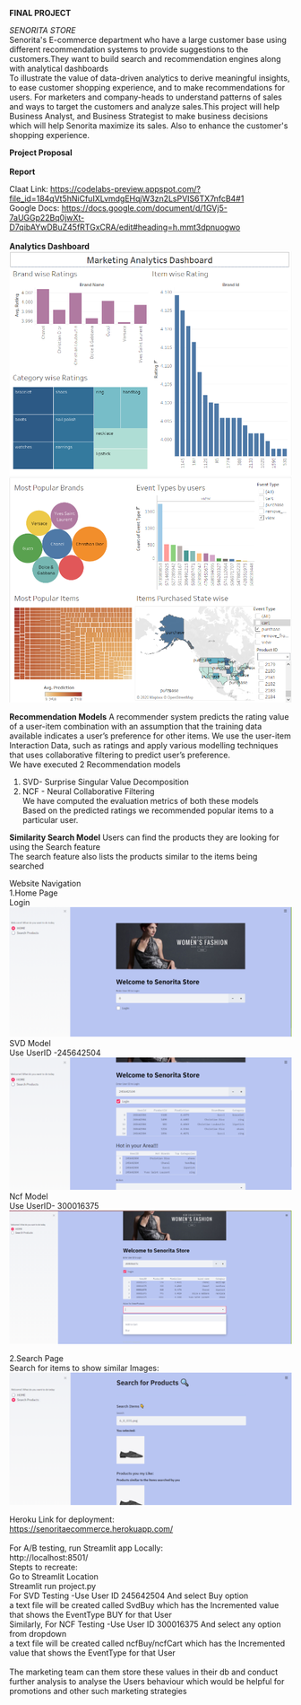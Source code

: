**FINAL PROJECT**<br>

*SENORITA STORE*<br>
Senorita's E-commerce department who have a large customer base using different recommendation systems to provide suggestions to the customers.They want to build search and recommendation engines along with analytical dashboards<br>
To illustrate the value of data-driven analytics to derive meaningful insights, to ease customer shopping experience, and to make recommendations for users. For marketers and company-heads to understand patterns of sales and ways to target the customers and analyze sales.This project will help Business Analyst, and Business Strategist to make business decisions which will help Senorita maximize its sales. Also to enhance the customer's shopping experience.


**Project Proposal**<br>
<br>
**Report**<br>

Claat Link: https://codelabs-preview.appspot.com/?file_id=184qVt5hNiCfuIXLvmdgEHqjW3zn2LsPVIS6TX7nfcB4#1 <br>
Google Docs: https://docs.google.com/document/d/1GVj5-7aUGGp22Bq0jwXt-D7qibAYwDBuZ45fRTGxCRA/edit#heading=h.mmt3dpnuogwo <br>
<br>
**Analytics Dashboard**<br>
![](TableauDashboards/MarketingAnalytics.png)<br>
![](TableauDashboards/ProductAnalysis.png)<br>


























**Recommendation Models** 
A recommender system predicts the rating value of a user-item combination with an assumption that the training data available indicates a user’s preference for other items.
We use the user-item Interaction Data, such as ratings and apply various modelling techniques that uses collaborative filtering to predict user’s preference.<br>
We have executed 2 Recommendation models<br>
1. SVD- Surprise Singular Value Decomposition<br>
2. NCF - Neural Collaborative Filtering<br>
We have computed the evaluation metrics of both these models<br>
Based on the predicted ratings we recommended popular items to a particular user.<br>


**Similarity Search Model**
Users can find the products they are looking for using the Search feature<br>
The search feature also lists the products similar to the items being searched<br>

  
  Website Navigation<br>
  1.Home Page<br>
   Login<br>
    ![](Streamlit/Streamlit1.png)<br>
    SVD Model<br>Use UserID -245642504
    ![](Streamlit/Streamlit2.png)<br>
    Ncf Model<br>Use UserID- 300016375
   ![](Streamlit/Streamlit4.png)<br>
  
  
  2.Search Page<br>
   Search for items to show similar Images:<br>
  ![](Streamlit/Streamlit3.png)<br>
  
  
  Heroku Link for deployment:<br>
  https://senoritaecommerce.herokuapp.com/<br>
  <br>
  For A/B testing, run Streamlit app Locally:<br> http://localhost:8501/<br>
  Stepts to recreate:<br>
  Go to Streamlit Location<br>
  Streamlit run project.py<br>
  For SVD Testing -Use User ID 245642504 And select Buy option<br>
  a text file will be created called SvdBuy which has the Incremented value that shows the EventType BUY for that User<br>
  Similarly, For NCF Testing -Use User ID 300016375 And select any option from dropdown<br>
  a text file will be created called ncfBuy/ncfCart which has the Incremented value that shows the EventType for that User<br>
  <br>
  The marketing team can them store these values in their db and conduct further analysis to analyse the Users behaviour which would be helpful for promotions and     other such marketing strategies
  
  
